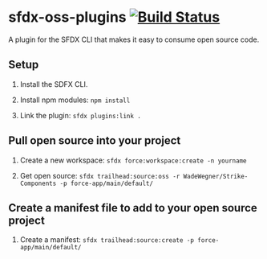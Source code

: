 # sfdx-oss-plugins [![Build Status](https://travis-ci.org/wadewegner/sfdx-oss-plugin.svg?branch=master)](https://travis-ci.org/wadewegner/sfdx-oss-plugin)

A plugin for the SFDX CLI that makes it easy to consume open source code.

## Setup

1. Install the SDFX CLI.

2. Install npm modules: `npm install`

3. Link the plugin: `sfdx plugins:link .`

## Pull open source into your project

1. Create a new workspace: `sfdx force:workspace:create -n yourname`

2. Get open source: `sfdx trailhead:source:oss -r WadeWegner/Strike-Components -p force-app/main/default/`

## Create a manifest file to add to your open source project

1. Create a manifest: `sfdx trailhead:source:create -p force-app/main/default/`